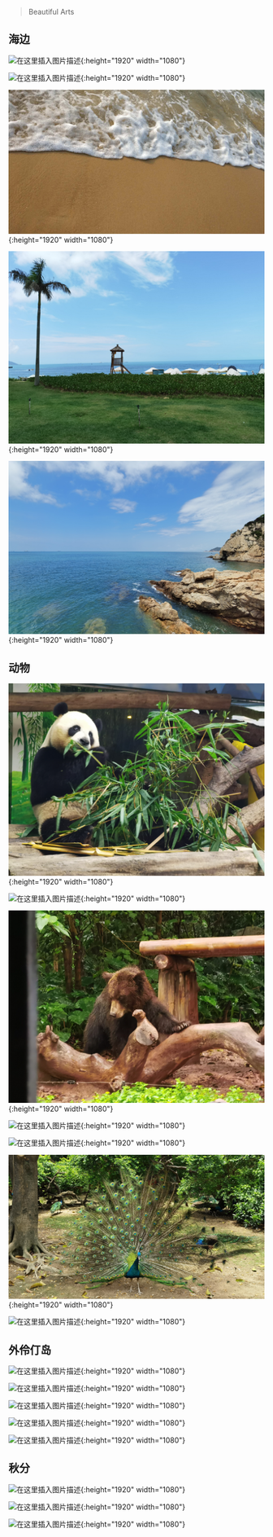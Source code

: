 ﻿
> Beautiful Arts

## 海边

![在这里插入图片描述](/img/arts/1.jpg){:height="1920" width="1080"}

![在这里插入图片描述](/img/arts/2.jpg){:height="1920" width="1080"}

![在这里插入图片描述](/img/arts/3.jpg){:height="1920" width="1080"}

![在这里插入图片描述](/img/arts/4.jpg){:height="1920" width="1080"}

![在这里插入图片描述](/img/arts/5.jpg){:height="1920" width="1080"}

## 动物

![在这里插入图片描述](/img/arts/6.jpg){:height="1920" width="1080"}

![在这里插入图片描述](/img/arts/7.jpg){:height="1920" width="1080"}

![在这里插入图片描述](/img/arts/8.jpg){:height="1920" width="1080"}

![在这里插入图片描述](/img/arts/9.jpg){:height="1920" width="1080"}

![在这里插入图片描述](/img/arts/10.jpg){:height="1920" width="1080"}

![在这里插入图片描述](/img/arts/11.jpg){:height="1920" width="1080"}

![在这里插入图片描述](/img/arts/12.jpg){:height="1920" width="1080"}

## 外伶仃岛
![在这里插入图片描述](/img/arts/14.jpg){:height="1920" width="1080"}

![在这里插入图片描述](/img/arts/13.jpg){:height="1920" width="1080"}

![在这里插入图片描述](/img/arts/15.jpg){:height="1920" width="1080"}

![在这里插入图片描述](/img/arts/16.jpg){:height="1920" width="1080"}

![在这里插入图片描述](/img/arts/17.jpg){:height="1920" width="1080"}

## 秋分

![在这里插入图片描述](/img/arts/20.jpg){:height="1920" width="1080"}

![在这里插入图片描述](/img/arts/18.jpg){:height="1920" width="1080"}

![在这里插入图片描述](/img/arts/19.jpg){:height="1920" width="1080"}